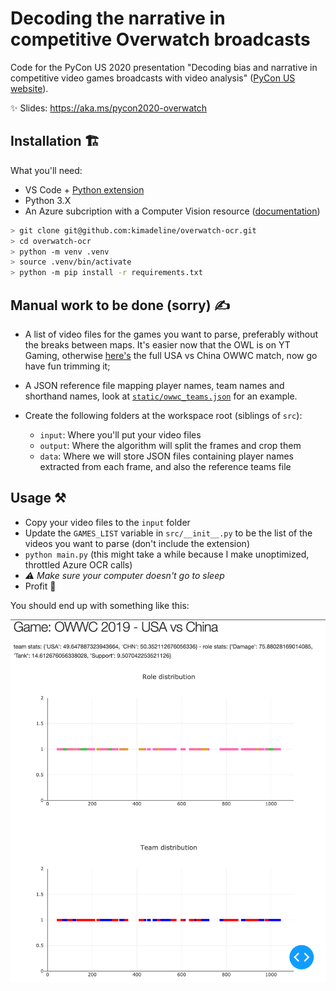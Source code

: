 # Decoding the narrative in competitive Overwatch broadcasts

Code for the PyCon US 2020 presentation "Decoding bias and narrative in competitive video games broadcasts with video analysis" ([PyCon US website](https://us.pycon.org/2020/schedule/presentation/107/)).

✨ Slides: https://aka.ms/pycon2020-overwatch

## Installation 🏗

What you'll need:

- VS Code + [Python extension](https://marketplace.visualstudio.com/items?itemName=ms-python.python)
- Python 3.X
- An Azure subcription with a Computer Vision resource ([documentation](https://docs.microsoft.com/en-us/azure/cognitive-services/computer-vision/quickstarts-sdk/python-sdk#create-a-computer-vision-azure-resource))

```sh
> git clone git@github.com:kimadeline/overwatch-ocr.git
> cd overwatch-ocr
> python -m venv .venv
> source .venv/bin/activate
> python -m pip install -r requirements.txt
```

## Manual work to be done (sorry) ✍️

- A list of video files for the games you want to parse, preferably without the breaks between maps. It's easier now that the OWL is on YT Gaming, otherwise [here's](https://www.youtube.com/watch?v=DrPyUcNo1HI) the full USA vs China OWWC match, now go have fun trimming it;
- A JSON reference file mapping player names, team names and shorthand names, look at [`static/owwc_teams.json`](https://github.com/kimadeline/overwatch-ocr/blob/master/static/owwc_teams.json) for an example.

- Create the following folders at the workspace root (siblings of `src`):
  - `input`: Where you'll put your video files
  - `output`: Where the algorithm will split the frames and crop them
  - `data`: Where we will store JSON files containing player names extracted from each frame, and also the reference teams file

## Usage ⚒

- Copy your video files to the `input` folder
- Update the `GAMES_LIST` variable in `src/__init__.py` to be the list of the videos you want to parse (don't include the extension)
- `python main.py` (this might take a while because I make unoptimized, throttled Azure OCR calls)
- _⚠️ Make sure your computer doesn't go to sleep_
- Profit 🥳

You should end up with something like this:

![Overwatch World Cup USA vs China finals analysis](https://raw.githubusercontent.com/kimadeline/overwatch-ocr/master/static/readme_screenshot.png)
